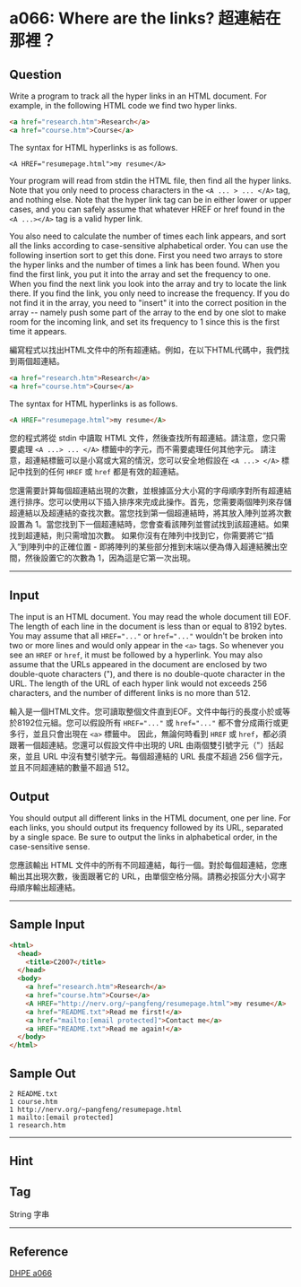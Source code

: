 # a066: Where are the links? 超連結在那裡？

## Question
Write a program to track all the hyper links in an HTML document. For example, in the following HTML code we find two hyper links.

```html
<a href="research.htm">Research</a>
<a href="course.htm">Course</a>
```
The syntax for HTML hyperlinks is as follows.
```html=
<A HREF="resumepage.html">my resume</A>
```
Your program will read from stdin the HTML file, then find all the hyper links. Note that you only need to process characters in the `<A ... > ... </A>` tag, and nothing else. Note that the hyper link tag can be in either lower or upper cases, and you can safely assume that whatever HREF or href found in the `<A ...></A>` tag is a valid hyper link.

You also need to calculate the number of times each link appears, and sort all the links according to case-sensitive alphabetical order. You can use the following insertion sort to get this done. First you need two arrays to store the hyper links and the number of times a link has been found. When you find the first link, you put it into the array and set the frequency to one. When you find the next link you look into the array and try to locate the link there. If you find the link, you only need to increase the frequency. If you do not find it in the array, you need to "insert" it into the correct position in the array -- namely push some part of the array to the end by one slot to make room for the incoming link, and set its frequency to 1 since this is the first time it appears.

編寫程式以找出HTML文件中的所有超連結。例如，在以下HTML代碼中，我們找到兩個超連結。

```html
<a href="research.htm">Research</a>
<a href="course.htm">Course</a>
```
The syntax for HTML hyperlinks is as follows.
```html
<A HREF="resumepage.html">my resume</A>
```
您的程式將從 stdin 中讀取 HTML 文件，然後查找所有超連結。請注意，您只需要處理 `<A ...> ... </A>` 標籤中的字元，而不需要處理任何其他字元。 請注意，超連結標籤可以是小寫或大寫的情況，您可以安全地假設在 `<A ...> </A>` 標記中找到的任何 `HREF` 或 `href` 都是有效的超連結。

您還需要計算每個超連結出現的次數，並根據區分大小寫的字母順序對所有超連結進行排序。您可以使用以下插入排序來完成此操作。首先，您需要兩個陣列來存儲超連結以及超連結的查找次數。當您找到第一個超連結時，將其放入陣列並將次數設置為 1。當您找到下一個超連結時，您會查看該陣列並嘗試找到該超連結。如果找到超連結，則只需增加次數。 如果你沒有在陣列中找到它，你需要將它“插入”到陣列中的正確位置 - 即將陣列的某些部分推到末端以便為傳入超連結騰出空間，然後設置它的次數為 1，因為這是它第一次出現。

---

## Input
The input is an HTML document. You may read the whole document till EOF. The length of each line in the document is less than or equal to 8192 bytes. You may assume that all `HREF="..."` or `href="..."` wouldn't be broken into two or more lines and would only appear in the  `<a>` tags. So whenever you see an `HREF` or `href`, it must be followed by a hyperlink. You may also assume that the URLs appeared in the document are enclosed by two double-quote characters ("), and there is no double-quote character in the URL. The length of the URL of each hyper link would not exceeds 256 characters, and the number of different links is no more than 512.

輸入是一個HTML文件。您可讀取整個文件直到EOF。文件中每行的長度小於或等於8192位元組。您可以假設所有 `HREF="..."` 或 `href="..."` 都不會分成兩行或更多行，並且只會出現在 `<a>` 標籤中。 因此，無論何時看到 `HREF` 或 `href`，都必須跟著一個超連結。您還可以假設文件中出現的 URL 由兩個雙引號字元（"）括起來，並且 URL 中沒有雙引號字元。每個超連結的 URL 長度不超過 256 個字元，並且不同超連結的數量不超過 512。

## Output
You should output all different links in the HTML document, one per line. For each links, you should output its frequency followed by its URL, separated by a single space. Be sure to output the links in alphabetical order, in the case-sensitive sense.

您應該輸出 HTML 文件中的所有不同超連結，每行一個。對於每個超連結，您應輸出其出現次數，後面跟著它的 URL，由單個空格分隔。請務必按區分大小寫字母順序輸出超連結。

---

## Sample Input
```html
<html>
  <head>
    <title>C2007</title>
  </head>
  <body>
    <a href="research.htm">Research</a>
    <a href="course.htm">Course</a>
    <A HREF="http://nerv.org/~pangfeng/resumepage.html">my resume</A>
    <a href="README.txt">Read me first!</a>
    <a href="mailto:[email protected]">Contact me</a>
    <a HREF="README.txt">Read me again!</a>
  </body>
</html>
```

## Sample Out
```
2 README.txt
1 course.htm
1 http://nerv.org/~pangfeng/resumepage.html
1 mailto:[email protected]
1 research.htm
```

---

## Hint

## Tag
String 字串

---
## Reference
[DHPE a066](http://134.208.12.72/ShowProblem?problemid=a066)